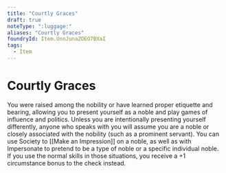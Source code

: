 ```yaml
---
title: "Courtly Graces"
draft: true
noteType: ":luggage:"
aliases: "Courtly Graces"
foundryId: Item.UnnJunaZOEO7BXaI
tags:
  - Item
---
```


# Courtly Graces

You were raised among the nobility or have learned proper etiquette and bearing, allowing you to present yourself as a noble and play games of influence and politics. Unless you are intentionally presenting yourself differently, anyone who speaks with you will assume you are a noble or closely associated with the nobility (such as a prominent servant). You can use Society to [[Make an Impression]] on a noble, as well as with Impersonate to pretend to be a type of noble or a specific individual noble. If you use the normal skills in those situations, you receive a +1 circumstance bonus to the check instead.
